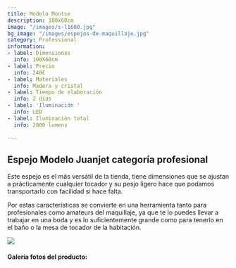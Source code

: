 ```yaml
---
title: Modelo Montse
description: 100x60cm
image: "/images/s-l1600.jpg"
bg_image: "/images/espejos-de-maquillaje.jpg"
category: Professional
information:
- label: Dimensiones
  info: 100X60cm
- label: Precio
  info: 240€
- label: Materiales
  info: Madera y cristal
- label: Tiempo de elaboración
  info: 2 días
- label: 'Iluminación '
  info: LED
- label: Iluminación total
  info: 2000 lumens

---
```

## Espejo Modelo Juanjet categoría profesional

Este espejo es el más versátil de la tienda, tiene dimensiones que se ajustan a prácticamente cualquier tocador y su pesjo ligero hace que podamos transportarlo con facilidad si hace falta.

Por estas características se convierte en una herramienta tanto para profesionales como amateurs del maquillaje, ya que te lo puedes llevar a trabajar en una boda y es lo suficientemente grande como para tenerlo en el baño o la mesa de tocador de la habitación.

[![](/images/boton.png)](https://espejosdemaquillaje.netlify.app/contact/ "Pedir")

#### Galería fotos del producto: